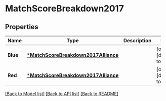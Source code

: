 # MatchScoreBreakdown2017

## Properties
Name | Type | Description | Notes
------------ | ------------- | ------------- | -------------
**Blue** | [***MatchScoreBreakdown2017Alliance**](Match_Score_Breakdown_2017_Alliance.md) |  | [optional] [default to null]
**Red** | [***MatchScoreBreakdown2017Alliance**](Match_Score_Breakdown_2017_Alliance.md) |  | [optional] [default to null]

[[Back to Model list]](../README.md#documentation-for-models) [[Back to API list]](../README.md#documentation-for-api-endpoints) [[Back to README]](../README.md)


